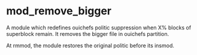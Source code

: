 # mod_remove_bigger

A module which redefines ouichefs politic suppression when X% blocks of superblock remain. It removes the bigger file in ouichefs partition.

At rmmod, the module restores the original politic before its insmod.

